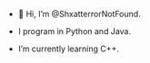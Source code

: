 - 👋 Hi, I’m @ShxatterrorNotFound.

-  I program in Python and Java.

-  I’m currently learning C++.
